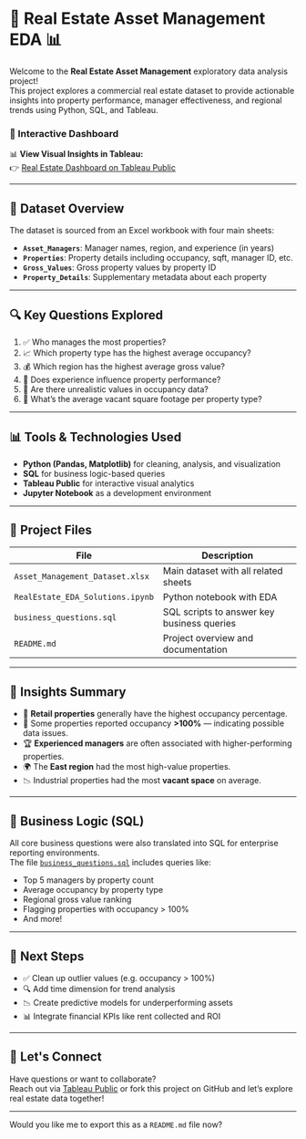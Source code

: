 

# 🏢 Real Estate Asset Management EDA 📊

Welcome to the **Real Estate Asset Management** exploratory data analysis project!  
This project explores a commercial real estate dataset to provide actionable insights into property performance, manager effectiveness, and regional trends using Python, SQL, and Tableau.

### 🔗 Interactive Dashboard  
📊 **View Visual Insights in Tableau:**  
👉 [Real Estate Dashboard on Tableau Public](https://public.tableau.com/app/profile/syeeda.fatima1036/viz/AssetMAnagement/RealEstate-AssetManagement)

---

## 📂 Dataset Overview

The dataset is sourced from an Excel workbook with four main sheets:

- **`Asset_Managers`**: Manager names, region, and experience (in years)
- **`Properties`**: Property details including occupancy, sqft, manager ID, etc.
- **`Gross_Values`**: Gross property values by property ID
- **`Property_Details`**: Supplementary metadata about each property

---

## 🔍 Key Questions Explored

1. ✅ Who manages the most properties?
2. 📈 Which property type has the highest average occupancy?
3. 💰 Which region has the highest average gross value?
4. 🧠 Does experience influence property performance?
5. 🚩 Are there unrealistic values in occupancy data?
6. 🏢 What’s the average vacant square footage per property type?

---

## 📊 Tools & Technologies Used

- **Python (Pandas, Matplotlib)** for cleaning, analysis, and visualization
- **SQL** for business logic-based queries
- **Tableau Public** for interactive visual analytics
- **Jupyter Notebook** as a development environment

---

## 📁 Project Files

| File | Description |
|------|-------------|
| `Asset_Management_Dataset.xlsx` | Main dataset with all related sheets |
| `RealEstate_EDA_Solutions.ipynb` | Python notebook with EDA |
| `business_questions.sql` | SQL scripts to answer key business queries |
| `README.md` | Project overview and documentation |

---

## 🧠 Insights Summary

- 📌 **Retail properties** generally have the highest occupancy percentage.
- 🚨 Some properties reported occupancy **>100%** — indicating possible data issues.
- 🏆 **Experienced managers** are often associated with higher-performing properties.
- 🌍 The **East region** had the most high-value properties.
- 📉 Industrial properties had the most **vacant space** on average.

---

## 🧾 Business Logic (SQL)

All core business questions were also translated into SQL for enterprise reporting environments.  
The file [`business_questions.sql`](business_questions.sql) includes queries like:

- Top 5 managers by property count
- Average occupancy by property type
- Regional gross value ranking
- Flagging properties with occupancy > 100%
- And more!

---

## 🚀 Next Steps

- ✅ Clean up outlier values (e.g. occupancy > 100%)
- 🔍 Add time dimension for trend analysis
- 📉 Create predictive models for underperforming assets
- 📊 Integrate financial KPIs like rent collected and ROI

---

## 🤝 Let's Connect

Have questions or want to collaborate?  
Reach out via [Tableau Public](https://public.tableau.com/app/profile/syeeda.fatima1036/viz/Book1_17441155230970/Dashboard1) 
or fork this project on GitHub and let’s explore real estate data together!

---

Would you like me to export this as a `README.md` file now?
